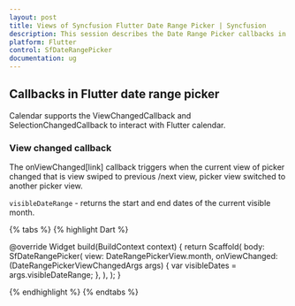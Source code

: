 ```yaml
---
layout: post
title: Views of Syncfusion Flutter Date Range Picker | Syncfusion
description: This session describes the Date Range Picker callbacks in SfDateRangePicker widget in Flutter | Date Picker
platform: Flutter
control: SfDateRangePicker
documentation: ug
---
```


## Callbacks in Flutter date range picker
Calendar supports the ViewChangedCallback and SelectionChangedCallback to interact with Flutter calendar.

### View changed callback
The onViewChanged[link] callback triggers when the current view of picker changed that is view swiped to previous /next view, picker view switched to another picker view.

`visibleDateRange` - returns the start and end dates of the current visible month.

{% tabs %}
{% highlight Dart %}

@override
Widget build(BuildContext context) {
  return Scaffold(
    body: SfDateRangePicker(
      view: DateRangePickerView.month,
      onViewChanged: (DateRangePickerViewChangedArgs args) {
        var visibleDates = args.visibleDateRange;
      },
    ),
  );
}

{% endhighlight %}
{% endtabs %}
